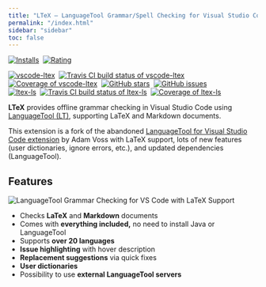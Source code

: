 ```yaml
---
title: "LTeX – LanguageTool Grammar/Spell Checking for Visual Studio Code with LaTeX Support"
permalink: "/index.html"
sidebar: "sidebar"
toc: false
---
```


<a href="https://marketplace.visualstudio.com/items?itemName=valentjn.vscode-ltex" class="no-external">![Installs](https://img.shields.io/visual-studio-marketplace/i/valentjn.vscode-ltex?logo=visual-studio-code)</a>&nbsp;
<a href="https://marketplace.visualstudio.com/items?itemName=valentjn.vscode-ltex" class="no-external">![Rating](https://img.shields.io/visual-studio-marketplace/stars/valentjn.vscode-ltex?logo=visual-studio-code)</a>

<a href="https://github.com/valentjn/vscode-ltex" class="no-external">![vscode-ltex](https://img.shields.io/badge/vscode--ltex-grey)</a>&nbsp;
<a href="https://www.travis-ci.org/valentjn/vscode-ltex" class="no-external">![Travis CI build status of vscode-ltex](https://img.shields.io/travis/valentjn/vscode-ltex/master?logo=travis)</a>&nbsp;
<a href="https://coveralls.io/github/valentjn/vscode-ltex" class="no-external">![Coverage of vscode-ltex](https://img.shields.io/coveralls/github/valentjn/vscode-ltex/master?logo=coveralls)</a>&nbsp;
<a href="https://github.com/valentjn/vscode-ltex" class="no-external">![GitHub stars](https://img.shields.io/github/stars/valentjn/vscode-ltex?logo=github)</a>&nbsp;
<a href="https://github.com/valentjn/vscode-ltex/issues" class="no-external">![GitHub issues](https://img.shields.io/github/issues/valentjn/vscode-ltex?logo=github)</a><br/>
<a href="https://github.com/valentjn/ltex-ls" class="no-external">![ltex-ls](https://img.shields.io/badge/ltex--ls-grey)</a>&nbsp;
<a href="https://www.travis-ci.org/valentjn/ltex-ls" class="no-external">![Travis CI build status of ltex-ls](https://img.shields.io/travis/valentjn/ltex-ls/master?logo=travis)</a>&nbsp;
<a href="https://coveralls.io/github/valentjn/ltex-ls" class="no-external">![Coverage of ltex-ls](https://img.shields.io/coveralls/github/valentjn/ltex-ls/master?logo=coveralls)</a>

**LTeX** provides offline grammar checking in Visual Studio Code using [LanguageTool&nbsp;(LT)](https://languagetool.org/), supporting LaTeX and Markdown documents.

This extension is a fork of the abandoned [LanguageTool for Visual Studio Code extension](https://github.com/adamvoss/vscode-languagetool) by Adam Voss with LaTeX support, lots of new features (user dictionaries, ignore errors, etc.), and updated dependencies (LanguageTool).

## Features

![LanguageTool Grammar Checking for VS Code with LaTeX Support](https://github.com/valentjn/vscode-ltex/raw/master/img/banner-ltex.png)

- Checks **LaTeX** and **Markdown** documents
- Comes with **everything included,** no need to install Java or LanguageTool
- Supports **over 20 languages**
- **Issue highlighting** with hover description
- **Replacement suggestions** via quick fixes
- **User dictionaries**
- Possibility to use **external LanguageTool servers**

